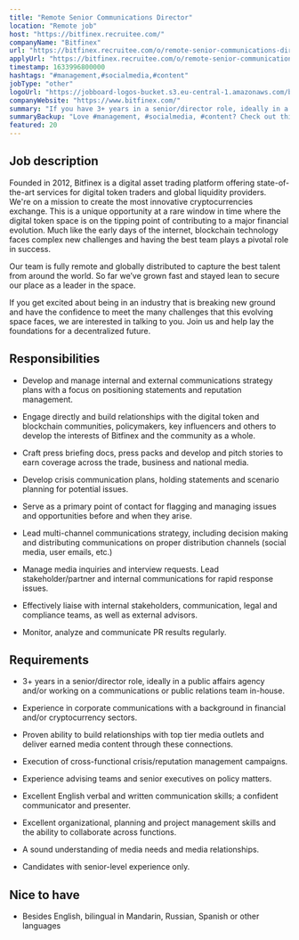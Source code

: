 ```yaml
---
title: "Remote Senior Communications Director"
location: "Remote job"
host: "https://bitfinex.recruitee.com/"
companyName: "Bitfinex"
url: "https://bitfinex.recruitee.com/o/remote-senior-communications-director"
applyUrl: "https://bitfinex.recruitee.com/o/remote-senior-communications-director/c/new"
timestamp: 1633996800000
hashtags: "#management,#socialmedia,#content"
jobType: "other"
logoUrl: "https://jobboard-logos-bucket.s3.eu-central-1.amazonaws.com/bitfinex"
companyWebsite: "https://www.bitfinex.com/"
summary: "If you have 3+ years in a senior/director role, ideally in a public affairs agency and/or working on a communications or public relations team in-house, Bitfinex is looking for someone with your skillset."
summaryBackup: "Love #management, #socialmedia, #content? Check out this job post!"
featured: 20
---
```


## Job description

Founded in 2012, Bitfinex is a digital asset trading platform offering state-of-the-art services for digital token traders and global liquidity providers. We're on a mission to create the most innovative cryptocurrencies exchange. This is a unique opportunity at a rare window in time where the digital token space is on the tipping point of contributing to a major financial evolution. Much like the early days of the internet, blockchain technology faces complex new challenges and having the best team plays a pivotal role in success.

Our team is fully remote and globally distributed to capture the best talent from around the world. So far we’ve grown fast and stayed lean to secure our place as a leader in the space.

If you get excited about being in an industry that is breaking new ground and have the confidence to meet the many challenges that this evolving space faces, we are interested in talking to you. Join us and help lay the foundations for a decentralized future.

## Responsibilities

*   Develop and manage internal and external communications strategy plans with a focus on positioning statements and reputation management.
    
*   Engage directly and build relationships with the digital token and blockchain communities, policymakers, key influencers and others to develop the interests of Bitfinex and the community as a whole.
    
*   Craft press briefing docs, press packs and develop and pitch stories to earn coverage across the trade, business and national media.
    
*   Develop crisis communication plans, holding statements and scenario planning for potential issues.
    
*   Serve as a primary point of contact for flagging and managing issues and opportunities before and when they arise.
    
*   Lead multi-channel communications strategy, including decision making and distributing communications on proper distribution channels (social media, user emails, etc.)
    
*   Manage media inquiries and interview requests. Lead stakeholder/partner and internal communications for rapid response issues.
    
*   Effectively liaise with internal stakeholders, communication, legal and compliance teams, as well as external advisors.
    
*   Monitor, analyze and communicate PR results regularly.
    

## Requirements

*   3+ years in a senior/director role, ideally in a public affairs agency and/or working on a communications or public relations team in-house.
    
*   Experience in corporate communications with a background in financial and/or cryptocurrency sectors.
    
*   Proven ability to build relationships with top tier media outlets and deliver earned media content through these connections.
    
*   Execution of cross-functional crisis/reputation management campaigns.
    
*   Experience advising teams and senior executives on policy matters.
    
*   Excellent English verbal and written communication skills; a confident communicator and presenter.
    
*   Excellent organizational, planning and project management skills and the ability to collaborate across functions.
    
*   A sound understanding of media needs and media relationships.
    
*   Candidates with senior-level experience only.
    

## Nice to have

*   Besides English, bilingual in Mandarin, Russian, Spanish or other languages
